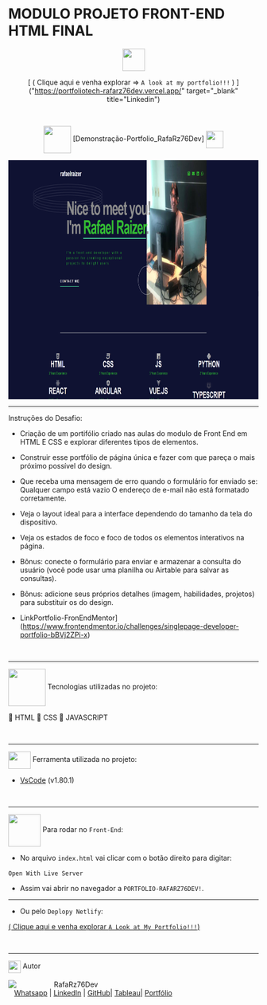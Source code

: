 # MODULO PROJETO FRONT-END HTML FINAL

 <div align="center">
<img src="https://media.giphy.com/media/9TFBxN300KpCUI6sBD/giphy.gif" align="center" height="45" width="45"> 

[ ( Clique aqui e venha explorar => ```A look at my portfolio!!!``` ) ]("https://portfoliotech-rafarz76dev.vercel.app/" target="_blank" title="Linkedin")

<br>

<div align="center">
  
<img src= "https://media.giphy.com/media/3zSF3Gnr7cxMbi6WoP/giphy.gif" align="center" height="55" width="55"> [Demonstração-Portfolio_RafaRz76Dev] <img src= "https://media.giphy.com/media/E5DzZsofmgxc9wjbhX/giphy.gif" align="center" height="35" width="35">

<img height="480em" src= "assets/images/demonstracao-portfolio.png"  align="center"> 


***
<div align="left">  

Instruções do Desafio:

- Criação de um portifólio criado nas aulas do modulo de Front End em HTML E CSS e explorar diferentes tipos de elementos.
- Construir esse portfólio de página única e fazer com que pareça o mais próximo possível do design.
- Que receba uma mensagem de erro quando o formulário for enviado se: Qualquer campo está vazio O endereço de e-mail não está formatado corretamente.
- Veja o layout ideal para a interface dependendo do tamanho da tela do dispositivo.
- Veja os estados de foco e foco de todos os elementos interativos na página.
- Bônus: conecte o formulário para enviar e armazenar a consulta do usuário (você pode usar uma planilha ou Airtable para salvar as consultas).
- Bônus: adicione seus próprios detalhes (imagem, habilidades, projetos) para substituir os do design.

- LinkPortfolio-FronEndMentor](https://www.frontendmentor.io/challenges/singlepage-developer-portfolio-bBVj2ZPi-x)

<div align="left">

<br>

***

<img src="https://media.giphy.com/media/iT138SodaACo9LImgi/giphy.gif" align="center" height="75" width="75"> Tecnologias utilizadas no projeto:

🎯 HTML
🎯 CSS 
🎯 JAVASCRIPT

<br>

***

<img src="https://media.giphy.com/media/SS8CV2rQdlYNLtBCiF/giphy.gif" align="center" height="35" width="45">  Ferramenta utilizada no projeto:

- [VsCode](https://code.visualstudio.com/download) (v1.80.1)

<br>

***

<img src="https://media.giphy.com/media/u2pmTWUi0MXjyrMaVj/giphy.gif" align="center" height="65" width="65"> Para rodar no `Front-End`:
- No arquivo `index.html` vai clicar com o botão direito para digitar:
```
Open With Live Server
```
- Assim vai abrir no navegador a `PORTFOLIO-RAFARZ76DEV!`.

***

- Ou pelo `Deplopy Netlify`:
  
[ ( Clique aqui e venha explorar ```A Look at My Portfolio!!!```) ](https://portfoliotech-rafarz76dev.vercel.app/)
    
<br>

***
<img src="https://media.giphy.com/media/ImmvDZ2c9xPR8gDvHV/giphy.gif" align="center" height="25" width="25"> Autor

<p>
    <img align=left margin=10 width=80 src="https://avatars.githubusercontent.com/u/87991807?v=4"/>
    <p>&nbsp&nbsp&nbspRafaRz76Dev<br>
    &nbsp&nbsp&nbsp<a href="https://api.whatsapp.com/send/?phone=47999327137">Whatsapp</a>&nbsp;|&nbsp;<a href="https://www.linkedin.com/in/rafael-raizer//">LinkedIn</a>&nbsp;|&nbsp;<a href="https://github.com/RafaRz76Dev">GitHub</a>|&nbsp;<a href="https://public.tableau.com/app/profile/rafael.raizer">Tableau</a>|&nbsp;<a href="https://portifolio-rafarz76dev.netlify.app/">Portfólio</a>&nbsp;</p>
</p>

